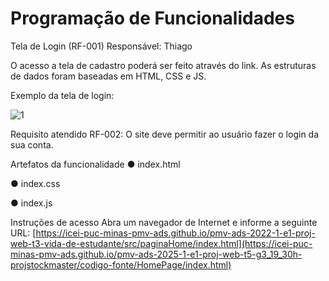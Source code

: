 # Programação de Funcionalidades

Tela de Login (RF-001)
Responsável: Thiago

O acesso a tela de cadastro poderá ser feito através do link. As estruturas de dados foram baseadas em HTML, CSS e JS.

Exemplo da tela de login: 

![1](https://github.com/user-attachments/assets/93bcaa82-2d62-4d5b-90ae-35d79de544e8)

Requisito atendido
RF-002: O site deve permitir ao usuário fazer o login da sua conta.

Artefatos da funcionalidade
● index.html

● index.css

● index.js

Instruções de acesso
Abra um navegador de Internet e informe a seguinte URL: [https://icei-puc-minas-pmv-ads.github.io/pmv-ads-2022-1-e1-proj-web-t3-vida-de-estudante/src/paginaHome/index.html](https://icei-puc-minas-pmv-ads.github.io/pmv-ads-2025-1-e1-proj-web-t5-g3_19_30h-projstockmaster/codigo-fonte/HomePage/index.html)



